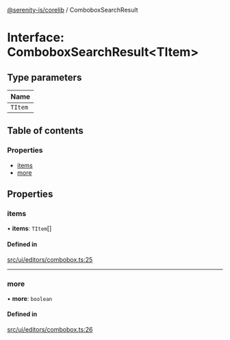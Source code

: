 [@serenity-is/corelib](../README.md) / ComboboxSearchResult

# Interface: ComboboxSearchResult\<TItem\>

## Type parameters

| Name |
| :------ |
| `TItem` |

## Table of contents

### Properties

- [items](ComboboxSearchResult.md#items)
- [more](ComboboxSearchResult.md#more)

## Properties

### items

• **items**: `TItem`[]

#### Defined in

[src/ui/editors/combobox.ts:25](https://github.com/serenity-is/serenity/blob/master/packages/corelib/src/ui/editors/combobox.ts#L25)

___

### more

• **more**: `boolean`

#### Defined in

[src/ui/editors/combobox.ts:26](https://github.com/serenity-is/serenity/blob/master/packages/corelib/src/ui/editors/combobox.ts#L26)

